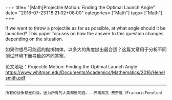+++
title= "[Math]Projectile Motion: Finding the Optimal Launch Angle"
date= "2018-07-23T18:21:02+08:00"
categories= ["Math"]
tags= ["Math"]
+++

If we want to throw a projectile as far as possible, at what angle should it be launched?
This paper focuses on how the answer to this question changes depending on the situation.

如果你想尽可能远的抛掷物体，以多大的角度抛出最合适？这篇文章用于分析不同测试环境下而导致的不同答案。

论文地址：Projectile Motion: Finding the Optimal Launch Angle  
https://www.whitman.edu/Documents/Academics/Mathematics/2016/Henelsmith.pdf

***
`所有的战争都是内战，因为所有的人类都是同胞。——弗朗索瓦·费奈隆（FrancoisFenelon）`